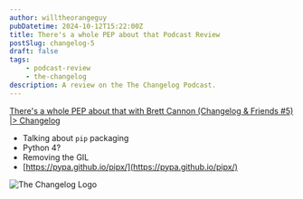 ```yaml
---
author: willtheorangeguy
pubDatetime: 2024-10-12T15:22:00Z
title: There's a whole PEP about that Podcast Review
postSlug: changelog-5
draft: false
tags:
    - podcast-review
    - the-changelog
description: A review on the The Changelog Podcast.
---
```


[There's a whole PEP about that with Brett Cannon (Changelog & Friends #5) |> Changelog](https://changelog.com/friends/5)

-   Talking about `pip` packaging
-   Python 4?
-   Removing the GIL
-   [https://pypa.github.io/pipx/](https://pypa.github.io/pipx/)

![The Changelog Logo](https://is1-ssl.mzstatic.com/image/thumb/Podcasts123/v4/b5/b1/43/b5b14333-7cbe-123d-c444-0204e5d08102/mza_311421542997449775.png/300x300bb.webp)
